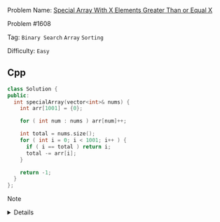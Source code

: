 Problem Name: [Special Array With X Elements Greater Than or Equal X](https://leetcode.com/problems/special-array-with-x-elements-greater-than-or-equal-x/description/)

Problem #1608

Tag: `Binary Search` `Array` `Sorting`

Difficulty: `Easy`

## Cpp

```cpp
class Solution {
public:
  int specialArray(vector<int>& nums) {
    int arr[1001] = {0};

    for ( int num : nums ) arr[num]++;

    int total = nums.size();
    for ( int i = 0; i < 1001; i++ ) {
      if ( i == total ) return i;
      total -= arr[i];
    }

    return -1;
  }
};
```

> [!NOTE]
>
> <details>
>   <li></li>
>   <li></li>
> </details>
